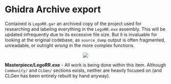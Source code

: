 # Ghidra Archive export

Contained is `LegoRR.gar` an archived copy of the project used for researching and labeling everything in the `LegoRR.exe` assembly. This will be updated infrequently due to its excessive file size. But it is invaluable for looking at the original codebase, as `source_dump` output is often fragmented, unreadable, or outright *wrong* in the more complex functions.


<p align="center"><img src="https://i.imgur.com/O5dF0U7.png"></p>

**Masterpiece/LegoRR.exe** - All work is being done within this item. Although `Community/` and `CLGen/` sections exists, neither are heavily focused on (and CLGen has been entirely rebuilt by hand anyway).